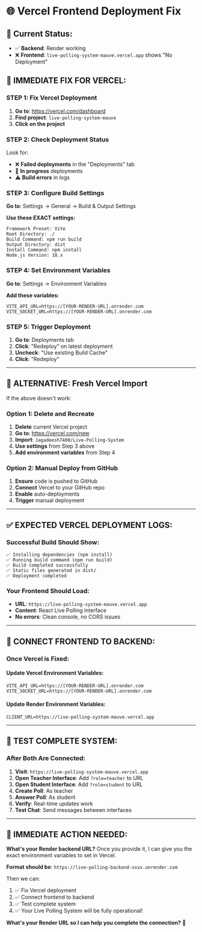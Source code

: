 # 🌐 Vercel Frontend Deployment Fix

## 🎯 **Current Status:**
- ✅ **Backend**: Render working
- ❌ **Frontend**: `live-polling-system-mauve.vercel.app` shows "No Deployment"

## 🚀 **IMMEDIATE FIX FOR VERCEL:**

### **STEP 1: Fix Vercel Deployment**
1. **Go to**: https://vercel.com/dashboard
2. **Find project**: `live-polling-system-mauve`
3. **Click on the project**

### **STEP 2: Check Deployment Status**
Look for:
- ❌ **Failed deployments** in the "Deployments" tab
- 🔄 **In progress** deployments
- ⚠️ **Build errors** in logs

### **STEP 3: Configure Build Settings**
**Go to**: Settings → General → Build & Output Settings

**Use these EXACT settings:**
```
Framework Preset: Vite
Root Directory: ./
Build Command: npm run build
Output Directory: dist
Install Command: npm install
Node.js Version: 18.x
```

### **STEP 4: Set Environment Variables**
**Go to**: Settings → Environment Variables

**Add these variables:**
```
VITE_API_URL=https://[YOUR-RENDER-URL].onrender.com
VITE_SOCKET_URL=https://[YOUR-RENDER-URL].onrender.com
```

### **STEP 5: Trigger Deployment**
1. **Go to**: Deployments tab
2. **Click**: "Redeploy" on latest deployment
3. **Uncheck**: "Use existing Build Cache"
4. **Click**: "Redeploy"

---

## 🔧 **ALTERNATIVE: Fresh Vercel Import**

If the above doesn't work:

### **Option 1: Delete and Recreate**
1. **Delete** current Vercel project
2. **Go to**: https://vercel.com/new
3. **Import**: `Jagadeesh7400/Live-Polling-System`
4. **Use settings** from Step 3 above
5. **Add environment variables** from Step 4

### **Option 2: Manual Deploy from GitHub**
1. **Ensure** code is pushed to GitHub
2. **Connect** Vercel to your GitHub repo
3. **Enable** auto-deployments
4. **Trigger** manual deployment

---

## ✅ **EXPECTED VERCEL DEPLOYMENT LOGS:**

### **Successful Build Should Show:**
```
✅ Installing dependencies (npm install)
✅ Running build command (npm run build)  
✅ Build completed successfully
✅ Static files generated in dist/
✅ Deployment completed
```

### **Your Frontend Should Load:**
- **URL**: `https://live-polling-system-mauve.vercel.app`
- **Content**: React Live Polling interface
- **No errors**: Clean console, no CORS issues

---

## 🔗 **CONNECT FRONTEND TO BACKEND:**

### **Once Vercel is Fixed:**

#### **Update Vercel Environment Variables:**
```
VITE_API_URL=https://[YOUR-RENDER-URL].onrender.com
VITE_SOCKET_URL=https://[YOUR-RENDER-URL].onrender.com
```

#### **Update Render Environment Variables:**
```
CLIENT_URL=https://live-polling-system-mauve.vercel.app
```

---

## 🧪 **TEST COMPLETE SYSTEM:**

### **After Both Are Connected:**
1. **Visit**: `https://live-polling-system-mauve.vercel.app`
2. **Open Teacher Interface**: Add `?role=teacher` to URL
3. **Open Student Interface**: Add `?role=student` to URL
4. **Create Poll**: As teacher
5. **Answer Poll**: As student
6. **Verify**: Real-time updates work
7. **Test Chat**: Send messages between interfaces

---

## 🎯 **IMMEDIATE ACTION NEEDED:**

**What's your Render backend URL?** 
Once you provide it, I can give you the exact environment variables to set in Vercel.

**Format should be**: `https://live-polling-backend-xxxx.onrender.com`

Then we can:
1. ✅ Fix Vercel deployment
2. ✅ Connect frontend to backend  
3. ✅ Test complete system
4. ✅ Your Live Polling System will be fully operational!

**What's your Render URL so I can help you complete the connection?** 🚀
